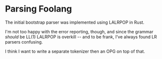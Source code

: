 # Parsing Foolang

The initial bootstrap parser was implemented using LALRPOP in Rust.

I'm not too happy with the error reporting, though, and since the
grammar _should_ be LL(1) LALRPOP is overkill -- and to be frank,
I've always found LR parsers confusing.

I think I want to write a separate tokenizer then an OPG
on top of that.
